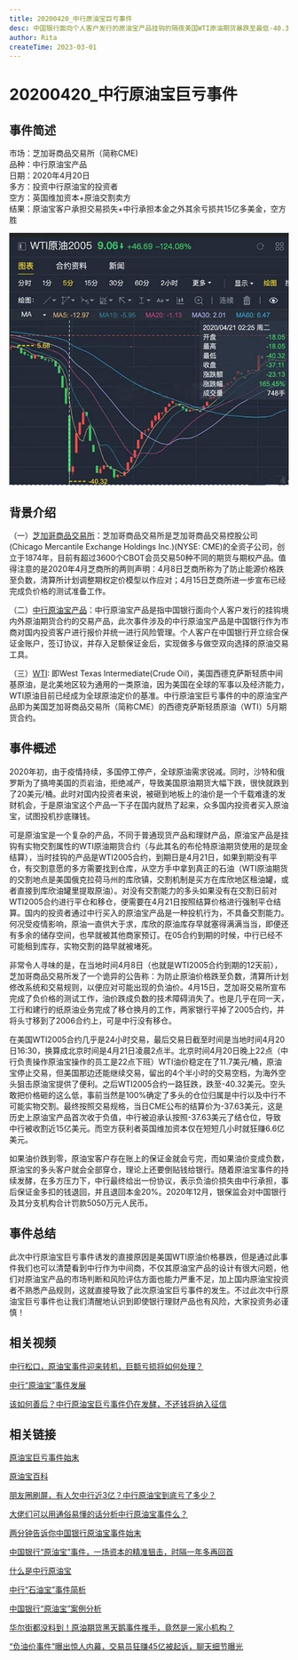 ```yaml
---
title: 20200420_中行原油宝巨亏事件
desc: 中国银行面向个人客户发行的原油宝产品挂钩的隔夜美国WTI原油期货暴跌至最低-40.3美元/桶，中行的多头持仓按照-37.63美元结算，导致中行以及其原油宝投资者被收割近15亿美金。
author: Rita
createTime: 2023-03-01
---
```


# 20200420_中行原油宝巨亏事件

## 事件简述  
市场：芝加哥商品交易所（简称CME)  
品种：中行原油宝产品  
日期：2020年4月20日  
多方：投资中行原油宝的投资者  
空方：英国维加资本+原油交割卖方  
结果：原油宝客户承担交易损失+中行承担本金之外其余亏损共15亿多美金，空方胜  

![ni](/assets/images/boc_oil.jpg)

## 背景介绍
（一）[芝加哥商品交易所](https://baike.so.com/doc/5781470-5994252.html)：芝加哥商品交易所是芝加哥商品交易控股公司(Chicago Mercantile Exchange Holdings Inc.)(NYSE: CME)的全资子公司，创立于1874年，目前有超过3600个CBOT会员交易50种不同的期货与期权产品。值得注意的是2020年4月芝商所的两则声明：4月8日芝商所称为了防止能源价格跌至负数，清算所计划调整期权定价模型以作应对；4月15日芝商所进一步宣布已经完成负价格的测试准备工作。

（二）[中行原油宝产品](https://baike.so.com/doc/25742212-30571340.html)：中行原油宝产品是指中国银行面向个人客户发行的挂钩境内外原油期货合约的交易产品，此次事件涉及的中行原油宝产品是中国银行作为市商对国内投资客户进行报价并统一进行风险管理。个人客户在中国银行开立综合保证金账户，签订协议，并存入足额保证金后，实现做多与做空双向选择的原油交易工具。

（三）[WTI](https://baike.so.com/doc/6782025-6998442.html): 即West Texas Intermediate(Crude Oil)，美国西德克萨斯轻质中间基原油，是北美地区较为通用的一类原油，因为美国在全球的军事以及经济能力，WTI原油目前已经成为全球原油定价的基准。中行原油宝巨亏事件的中的原油宝产品即为美国芝加哥商品交易所（简称CME）的西德克萨斯轻质原油（WTI）5月期货合约。

## 事件概述
2020年初，由于疫情持续，多国停工停产，全球原油需求锐减。同时，沙特和俄罗斯为了搞垮美国的页岩油，拒绝减产，导致美国原油期货大幅下跌，很快就跌到了20美元/桶。此时对国内投资者来说，被砸到地板上的油价是一个千载难逢的发财机会，于是原油宝这个产品一下子在国内就热了起来，众多国内投资者买入原油宝，试图投机抄底赚钱。

可是原油宝是一个复杂的产品，不同于普通现货产品和理财产品，原油宝产品是挂钩有实物交割属性的WTI原油期货合约（与此其名的布伦特原油期货使用的是现金结算），当时挂钩的产品是WTI2005合约，到期日是4月21日，如果到期没有平仓，有交割意愿的多方需要找到仓库，从空方手中拿到真正的石油（WTI原油期货的交割地点是美国俄克拉荷马州的库欣镇，交割机制是买方在库欣地区租油罐，或者直接到库欣油罐里提取原油）。对没有交割能力的多头如果没有在交割日前对WTI2005合约进行平仓和移仓，便需要在4月21日按照结算价格进行强制平仓结算。国内的投资者通过中行买入的原油宝产品是一种投机行为，不具备交割能力。何况受疫情影响，原油一直供大于求，库欣的原油库存早就塞得满满当当，即便还有多余的储存空间，也早就被其他商家预订。在05合约到期的时候，中行已经不可能租到库存，实物交割的路早就被堵死。

非常令人寻味的是，在当地时间4月8日（也就是WTI2005合约到期的12天前），芝加哥商品交易所发了一个诡异的公告称：为防止原油价格跌至负数，清算所计划修改系统和交易规则，以便应对可能出现的负油价。4月15日，芝加哥交易所宣布完成了负价格的测试工作，油价跌成负数的技术障碍消失了。也是几乎在同一天，工行和建行的纸原油业务完成了移仓换月的工作，两家银行平掉了2005合约，并将头寸移到了2006合约上，可是中行没有移仓。

在美国WTI2005合约几乎是24小时交易，最后交易日截至时间是当地时间4月20日16:30，换算成北京时间是4月21日凌晨2点半。北京时间4月20日晚上22点（中行负责操作原油宝操作的员工是22点下班）WTI油价稳定在了11.7美元/桶，原油宝停止交易，但美国那边还能继续交易，留出的4个半小时的交易空档，为海外空头狙击原油宝提供了便利。之后WTI2005合约一路狂跌，跌至-40.32美元。空头敢把价格砸的这么低，事前当然是100%确定了多头的仓位归属是中行以及中行不可能实物交割。最终按照交易规格，当日CME公布的结算价为-37.63美元，这是历史上原油宝产品首次收于负值，中行被迫承认按照-37.63美元了结仓位，导致中行被收割近15亿美元。而空方获利者英国维加资本仅在短短几小时就狂赚6.6亿美元。

如果油价跌到零，原油宝客户存在账上的保证金就会亏完，而如果油价变成负数，原油宝的多头客户就会全部穿仓，理论上还要倒贴钱给银行。随着原油宝事件的持续发酵，在多方压力下，中行最终给出一份协议，表示负油价损失由中行承担，事后保证金多扣的钱退回，并且退回本金20%。2020年12月，银保监会对中国银行及其分支机构合计罚款5050万元人民币。

## 事件总结
此次中行原油宝巨亏事件诱发的直接原因是美国WTI原油价格暴跌，但是通过此事件我们也可以清楚看到中行作为中间商，不仅其原油宝产品的设计有很大问题，他们对原油宝产品的市场判断和风险评估方面也能力严重不足，加上国内原油宝投资者不熟悉产品规则，这就直接导致了此次原油宝巨亏事件的发生。不过此次中行原油宝巨亏事件也让我们清醒地认识到即使银行理财产品也有风险，大家投资务必谨慎！

## 相关视频
[中行松口，原油宝事件迎来转机，巨额亏损将如何处理？](https://xima.tv/1_Z5VXfA?_sonic=0)

[中行“原油宝”事件发展](https://m.bilibili.com/video/BV18T4y137E1)

[该如何善后？中行原油宝巨亏事件仍在发酵，不还钱将纳入征信](https://m.ixigua.com/video/6820229921764278795?utm_source=shenma_video)

## 相关链接
[原油宝巨亏事件始末](https://baijiahao.baidu.com/s?id=1727878203716308246)

[原油宝百科](https://baike.quark.cn/c/lemma/04457768019509#/index)

[朋友圈刷屏，有人欠中行近3亿？中行原油宝到底亏了多少？](https://finance.sina.cn/2020-04-23/detail-iircuyvh9400561.d.html?from=qudao)

[大佬们可以用通俗易懂的话分析中行原油宝事件么？](https://www.zhihu.com/answer/1183110387)

[两分钟告诉你中国银行原油宝事件始末](https://finance.sina.cn/stock/relnews/hk/2020-04-22/detail-iirczymi7787892.d.html)

[中国银行“原油宝”事件，一场资本的精准狙击，时隔一年多再回首](https://view.inews.qq.com/k/20220116A0A50400?web_channel=wap&openApp=false)

[什么是中行原油宝](https://www.pf55.cn/jrcj/23348.html) 

[中行“石油宝”事件简析](https://zhuanlan.zhihu.com/p/135379180) 

[中国银行“原油宝”案例分析](https://www.docin.com/p-2858412837.html) 

[华尔街都没料到！原油期货黑天鹅事件推手，竟然是一家小机构？](https://www.docin.com/p-2858412837.html) 

[“负油价事件”曝出惊人内幕，交易员狂赚45亿被起诉，聊天细节曝光](https://www.nbd.com.cn/articles/2022-04-18/2224592.html) 

